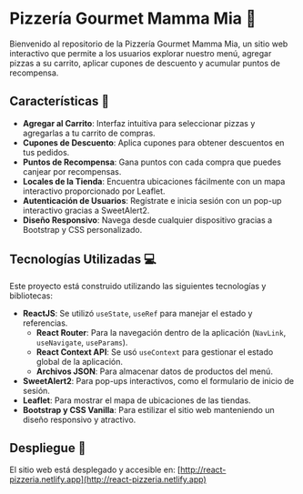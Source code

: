 # Pizzería Gourmet Mamma Mia 🍕

Bienvenido al repositorio de la Pizzería Gourmet Mamma Mia, un sitio web interactivo que permite a los usuarios explorar nuestro menú, agregar pizzas a su carrito, aplicar cupones de descuento y acumular puntos de recompensa.

## Características 🌟

- **Agregar al Carrito**: Interfaz intuitiva para seleccionar pizzas y agregarlas a tu carrito de compras.
- **Cupones de Descuento**: Aplica cupones para obtener descuentos en tus pedidos.
- **Puntos de Recompensa**: Gana puntos con cada compra que puedes canjear por recompensas.
- **Locales de la Tienda**: Encuentra ubicaciones  fácilmente con un mapa interactivo proporcionado por Leaflet.
- **Autenticación de Usuarios**: Regístrate e inicia sesión con un pop-up interactivo gracias a SweetAlert2.
- **Diseño Responsivo**: Navega desde cualquier dispositivo gracias a Bootstrap y CSS personalizado.


## Tecnologías Utilizadas 💻

Este proyecto está construido utilizando las siguientes tecnologías y bibliotecas:

- **ReactJS**: Se utilizó `useState`, `useRef` para manejar el estado y referencias.
  - **React Router**: Para la navegación dentro de la aplicación (`NavLink`, `useNavigate`, `useParams`).
  - **React Context API**: Se usó `useContext` para gestionar el estado global de la aplicación.
  - **Archivos JSON**: Para almacenar datos de productos del menú.
- **SweetAlert2**: Para pop-ups interactivos, como el formulario de inicio de sesión.
- **Leaflet**: Para mostrar el mapa de ubicaciones de las tiendas.
- **Bootstrap y CSS Vanilla**: Para estilizar el sitio web manteniendo un diseño responsivo y atractivo.

## Despliegue 🚀

El sitio web está desplegado y accesible en: [http://react-pizzeria.netlify.app](http://react-pizzeria.netlify.app)
